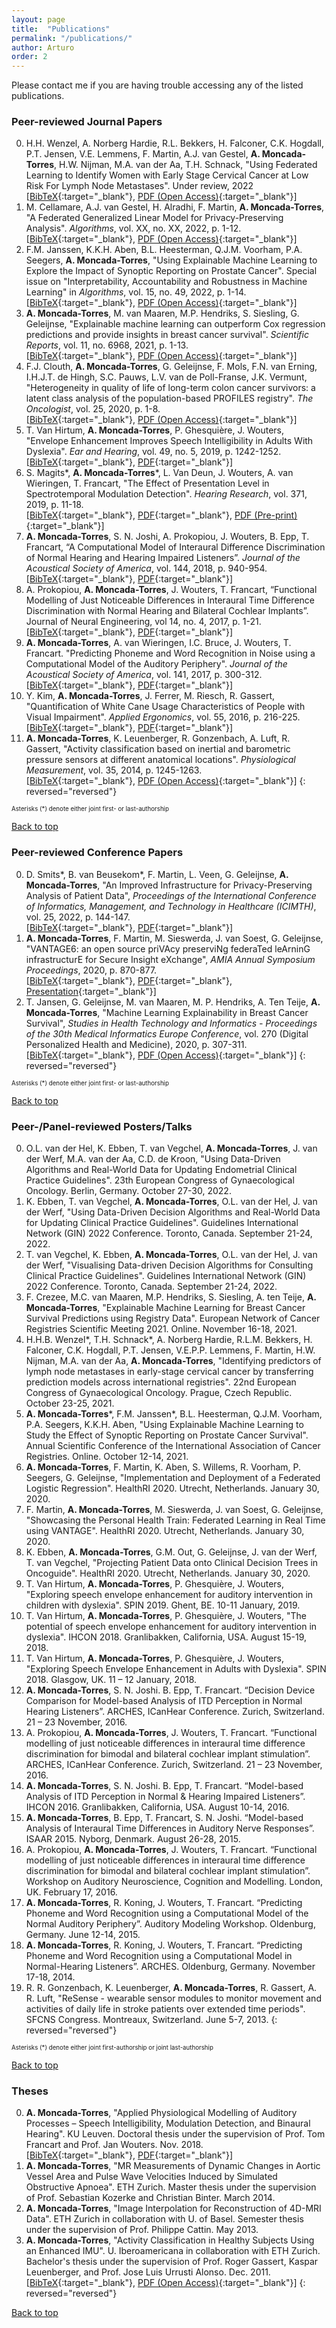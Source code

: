 ```yaml
---
layout: page
title:  "Publications"
permalink: "/publications/"
author: Arturo
order: 2
---
```

Please contact me if you are having trouble accessing any of the listed publications.

### Peer-reviewed Journal Papers
0. H.H. Wenzel, A. Norberg Hardie, R.L. Bekkers, H. Falconer, C.K. Hogdall, P.T. Jensen, V.E. Lemmens, F. Martin, A.J. van Gestel, **A. Moncada-Torres**, H.W. Nijman, M.A. van der Aa, T.H. Schnack, "Using Federated Learning to Identify Women with
Early Stage Cervical Cancer at Low Risk For Lymph Node Metastases". Under review, 2022<br>
[[BibTeX](../../bibtex/janssen2022using.txt){:target="_blank"}, [PDF (Open Access)](https://www.mdpi.com/1999-4893/15/2/49){:target="_blank"}]
0. M. Cellamare, A.J. van Gestel, H. Alradhi, F. Martin, **A. Moncada-Torres**, "A Federated Generalized Linear Model for Privacy-Preserving Analysis". *Algorithms*, vol. XX, no. XX, 2022, p. 1-12.<br>
[[BibTeX](../../bibtex/janssen2022using.txt){:target="_blank"}, [PDF (Open Access)](https://www.mdpi.com/1999-4893/15/2/49){:target="_blank"}]
0. F.M. Janssen, K.K.H. Aben, B.L. Heesterman, Q.J.M. Voorham, P.A. Seegers, **A. Moncada-Torres**, "Using Explainable Machine Learning to Explore the Impact of Synoptic Reporting on Prostate Cancer". Special issue on "Interpretability, Accountability and Robustness in Machine Learning" in *Algorithms*, vol. 15, no. 49, 2022, p. 1-14.<br>
[[BibTeX](../../bibtex/janssen2022using.txt){:target="_blank"}, [PDF (Open Access)](https://www.mdpi.com/1999-4893/15/2/49){:target="_blank"}]
0. **A. Moncada-Torres**, M. van Maaren, M.P. Hendriks, S. Siesling, G. Geleijnse, "Explainable machine learning can outperform Cox regression predictions and provide insights in breast cancer survival". *Scientific Reports*, vol. 11, no. 6968, 2021, p. 1-13.<br>
[[BibTeX](../../bibtex/moncada-torres2021explainable.txt){:target="_blank"}, [PDF (Open Access)](https://www.nature.com/articles/s41598-021-86327-7){:target="_blank"}]
0. F.J. Clouth, **A. Moncada-Torres**, G. Geleijnse, F. Mols, F.N. van Erning, I.H.J.T. de Hingh, S.C. Pauws, L.V. van de Poll-Franse, J.K. Vermunt, "Heterogeneity in quality of life of long-term colon cancer survivors: a latent class analysis of the population-based PROFILES registry". *The Oncologist*, vol. 25, 2020, p. 1-8.<br>
[[BibTeX](../../bibtex/clouth2020heterogeneity.txt){:target="_blank"}, [PDF (Open Access)](https://theoncologist.onlinelibrary.wiley.com/doi/10.1002/onco.13655){:target="_blank"}]
0. T. Van Hirtum, **A. Moncada-Torres**, P. Ghesquière, J. Wouters, "Envelope Enhancement Improves Speech Intelligibility in Adults With Dyslexia". *Ear and Hearing*, vol. 49, no. 5, 2019, p. 1242-1252.  
[[BibTeX](../../bibtex/vanhirtum2019speech.txt){:target="_blank"}, [PDF](https://journals.lww.com/ear-hearing/Abstract/2019/09000/Speech_Envelope_Enhancement_Instantaneously.18.aspx){:target="_blank"}]
0. S. Magits\*, **A. Moncada-Torres**\*, L. Van Deun, J. Wouters, A. van Wieringen, T. Francart, "The Effect of Presentation Level in Spectrotemporal Modulation Detection". *Hearing Research*, vol. 371, 2019, p. 11-18.  
[[BibTeX](../../bibtex/magits2019effect.txt){:target="_blank"}, [PDF](https://www.sciencedirect.com/science/article/pii/S0378595517306020){:target="_blank"}, [PDF (Pre-print)](https://www.biorxiv.org/node/135489.abstract){:target="_blank"}]
0. **A. Moncada-Torres**, S. N. Joshi, A. Prokopiou, J. Wouters, B. Epp, T. Francart, “A Computational Model of Interaural Difference Discrimination of Normal Hearing and Hearing Impaired Listeners”. *Journal of the Acoustical Society of America*, vol. 144, 2018, p. 940-954.  
[[BibTeX](../../bibtex/moncada-torres2018framework.txt){:target="_blank"}, [PDF](https://asa.scitation.org/doi/10.1121/1.5051322){:target="_blank"}]
0. A. Prokopiou, **A. Moncada-Torres**, J. Wouters, T. Francart, “Functional Modelling of Just Noticeable Differences in Interaural Time Difference Discrimination with Normal Hearing and Bilateral Cochlear Implants”. Journal of Neural Engineering, vol 14, no. 4, 2017, p. 1-21.  
[[BibTeX](../../bibtex/prokopiou2017functional.txt){:target="_blank"}, [PDF](http://iopscience.iop.org/article/10.1088/1741-2552/aa7075){:target="_blank"}]
0. **A. Moncada-Torres**, A. van Wieringen, I.C. Bruce, J. Wouters, T. Francart. "Predicting Phoneme and Word Recognition in Noise using a Computational Model of the Auditory Periphery". *Journal of the Acoustical Society of America*, vol. 141, 2017, p. 300-312.  
[[BibTeX](../../bibtex/moncada-torres2016predicting.txt){:target="_blank"}, [PDF](http://asa.scitation.org/doi/abs/10.1121/1.4973569){:target="_blank"}]
0. Y. Kim, **A. Moncada-Torres**, J. Ferrer, M. Riesch, R. Gassert, "Quantification of White Cane Usage Characteristics of People with Visual Impairment". *Applied Ergonomics*, vol. 55, 2016, p. 216-225.  
[[BibTeX](../../bibtex/kim2016quantification.txt){:target="_blank"}, [PDF](http://www.sciencedirect.com/science/article/pii/S0003687016300291){:target="_blank"}]
0. **A. Moncada-Torres**, K. Leuenberger, R. Gonzenbach, A. Luft, R. Gassert, "Activity classification based on inertial and barometric pressure sensors at different anatomical locations". *Physiological Measurement*, vol. 35, 2014, p. 1245-1263.  
[[BibTeX](../../bibtex/moncada-torres2014activity.txt){:target="_blank"}, [PDF (Open Access)](http://stacks.iop.org/0967-3334/35/1245){:target="_blank"}]
{: reversed="reversed"}

<sub><sup>Asterisks (*) denote either joint first- or last-authorship</sup></sub>

[Back to top](#top)

### Peer-reviewed Conference Papers
0. D. Smits\*, B. van Beusekom\*, F. Martin, L. Veen, G. Geleijnse, **A. Moncada-Torres**, "An Improved Infrastructure for Privacy-Preserving Analysis of Patient Data", *Proceedings of the International Conference of Informatics, Management, and Technology in Healthcare (ICIMTH)*, vol. 25, 2022, p. 144-147.<br>
[[BibTeX](../../bibtex/moncada-torres2020vantage6.txt){:target="_blank"}, [PDF](https://ebooks.iospress.nl/volumearticle/60190){:target="_blank"}]
0. **A. Moncada-Torres**, F. Martin, M. Sieswerda, J. van Soest, G. Geleijnse, "VANTAGE6: an open source priVAcy preserviNg federaTed leArninG infrastructurE for Secure Insight eXchange", *AMIA Annual Symposium Proceedings*, 2020, p. 870-877.<br>
[[BibTeX](../../bibtex/moncada-torres2020vantage6.txt){:target="_blank"}, [PDF](https://vantage6.ai/documents/7/moncada-torres2020vantage6_57GU4Gt.pdf){:target="_blank"}, [Presentation](https://www.youtube.com/watch?v=HVHvlkAeuD0){:target="_blank"}]
0. T. Jansen, G. Geleijnse, M. van Maaren, M. P. Hendriks, A. Ten Teije, **A. Moncada-Torres**, "Machine Learning Explainability in Breast Cancer Survival", *Studies in Health Technology and Informatics - Proceedings of the 30th Medical Informatics Europe Conference*, vol. 270 (Digital Personalized Health and Medicine), 2020, p. 307-311.<br>
[[BibTeX](../../bibtex/jansen2020machine.txt){:target="_blank"}, [PDF (Open Access)](http://ebooks.iospress.nl/volumearticle/54174){:target="_blank"}]
{: reversed="reversed"}

<sub><sup>Asterisks (*) denote either joint first- or last-authorship</sup></sub>

[Back to top](#top)

### Peer-/Panel-reviewed Posters/Talks
0. O.L. van der Hel, K. Ebben, T. van Vegchel, **A. Moncada-Torres**, J. van der Werf, M.A. van der Aa, C.D. de Kroon, "Using Data-Driven Algorithms and Real-World Data for Updating Endometrial Clinical Practice Guidelines". 23th European Congress of Gynaecological Oncology. Berlin, Germany. October 27-30, 2022.
0. K. Ebben, T. van Vegchel, **A. Moncada-Torres**, O.L. van der Hel, J. van der Werf, "Using Data-Driven Decision Algorithms and Real-World Data for Updating Clinical Practice Guidelines". Guidelines International Network (GIN) 2022 Conference. Toronto, Canada. September 21-24, 2022.
0. T. van Vegchel, K. Ebben, **A. Moncada-Torres**, O.L. van der Hel, J. van der Werf, "Visualising Data-driven Decision Algorithms for Consulting Clinical Practice Guidelines". Guidelines International Network (GIN) 2022 Conference. Toronto, Canada. September 21-24, 2022.
0. F. Crezee, M.C. van Maaren, M.P. Hendriks, S. Siesling, A. ten Teije, **A. Moncada-Torres**, "Explainable Machine Learning for Breast Cancer Survival Predictions using Registry Data". European Network of Cancer Registries Scientific Meeting 2021. Online. November 16-18, 2021.
0. H.H.B. Wenzel\*, T.H. Schnack\*, A. Norberg Hardie, R.L.M. Bekkers, H. Falconer, C.K. Hogdall, P.T. Jensen, V.E.P.P. Lemmens, F. Martin, H.W. Nijman, M.A. van der Aa, **A. Moncada-Torres**, "Identifying predictors of lymph node metastases in early-stage cervical cancer by transferring prediction models across international registries". 22nd European Congress of Gynaecological Oncology. Prague, Czech Republic. October 23-25, 2021.
0. **A. Moncada-Torres**\*, F.M. Janssen\*, B.L. Heesterman, Q.J.M. Voorham, P.A. Seegers, K.K.H. Aben, "Using Explainable Machine Learning to Study the Effect of Synoptic Reporting on Prostate Cancer Survival". Annual Scientific Conference of the International Association of Cancer Registries. Online. October 12-14, 2021.
0. **A. Moncada-Torres**, F. Martin, K. Aben, S. Willems, R. Voorham, P. Seegers, G. Geleijnse, "Implementation and Deployment of a Federated Logistic Regression". HealthRI 2020. Utrecht, Netherlands. January 30, 2020.
0. F. Martin, **A. Moncada-Torres**, M. Sieswerda, J. van Soest, G. Geleijnse, "Showcasing the Personal Health Train: Federated Learning in Real Time using VANTAGE". HealthRI 2020. Utrecht, Netherlands. January 30, 2020.
0. K. Ebben, **A. Moncada-Torres**, G.M. Out, G. Geleijnse, J. van der Werf, T. van Vegchel, "Projecting Patient Data onto Clinical Decision Trees in Oncoguide". HealthRI 2020. Utrecht, Netherlands. January 30, 2020.
0. T. Van Hirtum, **A. Moncada-Torres**, P. Ghesquière, J. Wouters, "Exploring speech envelope enhancement for auditory intervention in children with dyslexia". SPIN 2019. Ghent, BE. 10-11 January, 2019.
0. T. Van Hirtum, **A. Moncada-Torres**, P. Ghesquière, J. Wouters, "The potential of speech envelope enhancement for auditory intervention in dyslexia". IHCON 2018. Granlibakken, California, USA. August 15-19, 2018.
0. T. Van Hirtum, **A. Moncada-Torres**, P. Ghesquière, J. Wouters, "Exploring Speech Envelope Enhancement in Adults with Dyslexia". SPIN 2018. Glasgow, UK. 11 – 12 January, 2018.
0. **A. Moncada-Torres**, S. N. Joshi. B. Epp, T. Francart. “Decision Device Comparison for Model-based Analysis of ITD Perception in Normal Hearing Listeners”. ARCHES, ICanHear Conference. Zurich, Switzerland. 21 – 23 November, 2016.
0. A. Prokopiou, **A. Moncada-Torres**, J. Wouters, T. Francart. “Functional modelling of just noticeable differences in interaural time difference discrimination for bimodal and bilateral cochlear implant stimulation”. ARCHES, ICanHear Conference. Zurich, Switzerland. 21 – 23 November, 2016.
0. **A. Moncada-Torres**, S. N. Joshi. B. Epp, T. Francart. “Model-based Analysis of ITD Perception in Normal & Hearing Impaired Listeners”. IHCON 2016. Granlibakken, California, USA. August 10-14, 2016.
0. **A. Moncada-Torres**, B. Epp, T. Francart, S. N. Joshi. “Model-based Analysis of Interaural Time Differences in Auditory Nerve Responses”. ISAAR 2015. Nyborg, Denmark. August 26-28, 2015.
0. A. Prokopiou, **A. Moncada-Torres**, J. Wouters, T. Francart. “Functional modelling of just noticeable differences in interaural time difference discrimination for bimodal and bilateral cochlear implant stimulation”. Workshop on Auditory Neuroscience, Cognition and Modelling. London, UK. February 17, 2016.
0. **A. Moncada-Torres**, R. Koning, J. Wouters, T. Francart. “Predicting Phoneme and Word Recognition using a Computational Model of the Normal Auditory Periphery”. Auditory Modeling Workshop. Oldenburg, Germany. June 12-14, 2015.
0. **A. Moncada-Torres**, R. Koning, J. Wouters, T. Francart. “Predicting Phoneme and Word Recognition using a Computational Model in Normal-Hearing Listeners”. ARCHES. Oldenburg, Germany. November 17-18, 2014.
0. R. R. Gonzenbach, K. Leuenberger, **A. Moncada-Torres**, R. Gassert, A. R. Luft, "ReSense - wearable sensor modules to monitor movement and activities of daily life in stroke patients over extended time periods". SFCNS Congress. Montreaux, Switzerland. June 5-7, 2013.
{: reversed="reversed"}

<sub><sup>Asterisks (*) denote either joint first-authorship or joint last-authorship</sup></sub>

[Back to top](#top)

### Theses
0. **A. Moncada-Torres**, "Applied Physiological Modelling of Auditory Processes &#8211; Speech Intelligibility, Modulation Detection, and Binaural Hearing". KU Leuven. Doctoral thesis under the supervision of Prof. Tom Francart and Prof. Jan Wouters. Nov. 2018.  
[[BibTeX](../../bibtex/moncada-torres2018applied.txt){:target="_blank"}, [PDF](../../pdfs/moncada-torres2018applied.pdf){:target="_blank"}]
0. **A. Moncada-Torres**, "MR Measurements of Dynamic Changes in Aortic Vessel Area and Pulse Wave Velocities Induced by Simulated Obstructive Apnoea". ETH Zurich. Master thesis under the supervision of Prof. Sebastian Kozerke and Christian Binter. March 2014.
0. **A. Moncada-Torres**, "Image Interpolation for Reconstruction of 4D-MRI Data". ETH Zurich in collaboration with U. of Basel. Semester thesis under the supervision of Prof. Philippe Cattin. May 2013.
0. **A. Moncada-Torres**, "Activity Classification in Healthy Subjects Using an Enhanced IMU". U. Iberoamericana in collaboration with ETH Zurich. Bachelor's thesis under the supervision of Prof. Roger Gassert, Kaspar Leuenberger, and Prof. Jose Luis Urrusti Alonso. Dec. 2011.  
[[BibTeX](../../bibtex/moncada-torres2014activity.txt){:target="_blank"}, [PDF (Open Access)](http://stacks.iop.org/0967-3334/35/1245){:target="_blank"}]
{: reversed="reversed"}

[Back to top](#top)
